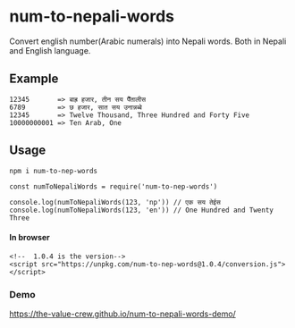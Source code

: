 # num-to-nepali-words

Convert english number(Arabic numerals) into Nepali words. Both in Nepali and English language.

## Example
```
12345       => बाह्र हजार, तीन सय पैँतालीस
6789        => छ हजार, सात सय उनान्नब्बे
12345       => Twelve Thousand, Three Hundred and Forty Five
10000000001 => Ten Arab, One
```

## Usage
```
npm i num-to-nep-words
```

```
const numToNepaliWords = require('num-to-nep-words')

console.log(numToNepaliWords(123, 'np')) // एक सय तेईस
console.log(numToNepaliWords(123, 'en')) // One Hundred and Twenty Three
```

#### In browser
```
<!--  1.0.4 is the version-->
<script src="https://unpkg.com/num-to-nep-words@1.0.4/conversion.js"></script>
```

### Demo

https://the-value-crew.github.io/num-to-nepali-words-demo/
